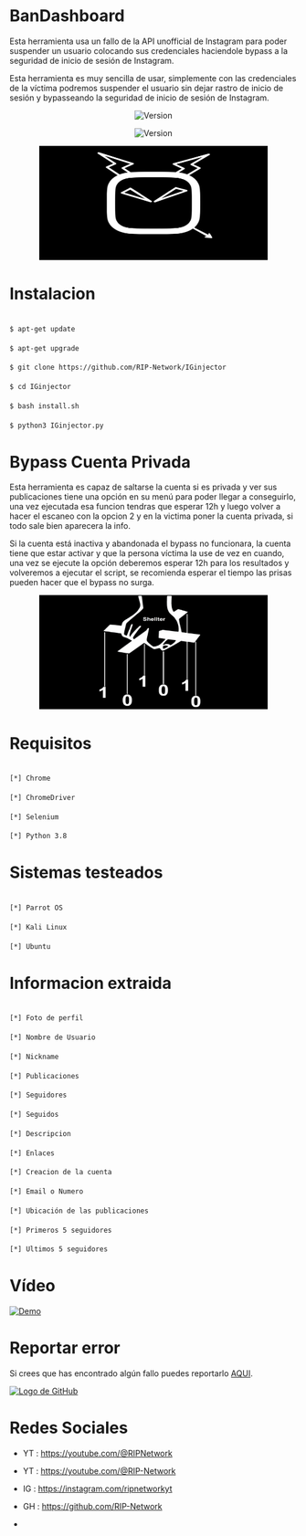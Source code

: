 # BanDashboard

Esta herramienta usa un fallo de la API unofficial de Instagram para poder suspender un usuario colocando sus credenciales haciendole bypass a la seguridad de inicio de sesión de Instagram.

Esta herramienta es muy sencilla de usar, simplemente con las credenciales de la víctima podremos suspender el usuario sin dejar rastro de inicio de sesión y bypasseando la seguridad de inicio de sesión de Instagram.

<p align="center"><img width="120px" alt="Version" src="https://img.shields.io/badge/IGinjector-Instagram_OSINT-red"/></p>

<p align="center"><img width="120px" alt="Version" src="https://img.shields.io/badge/version-8.0-red.svg?style=for-the-badge"/></p>

<p align="center"> <img width="400" height="200" src="https://github.com/RIP-Network/IGinjector/blob/main/fotos/logo.png"> </p>

# Instalacion
```bash

$ apt-get update

$ apt-get upgrade

$ git clone https://github.com/RIP-Network/IGinjector

$ cd IGinjector

$ bash install.sh

$ python3 IGinjector.py
```

# Bypass Cuenta Privada

Esta herramienta es capaz de saltarse la cuenta si es privada y ver sus publicaciones tiene una opción en su menú para poder llegar a conseguirlo, una vez ejecutada esa funcion tendras que esperar 12h y luego volver a hacer el escaneo con la opcion 2 y en la victima poner la cuenta privada, si todo sale bien aparecera la info.

Si la cuenta está inactiva y abandonada el bypass no funcionara, la cuenta tiene que estar activar y que la persona víctima la use de vez en cuando, una vez se ejecute la opción deberemos esperar 12h para los resultados y volveremos a ejecutar el script, se recomienda esperar el tiempo las prisas pueden hacer que el bypass no surga.

<p align="center"> <img width="400" height="200" src="https://github.com/RIP-Network/IGinjector/blob/main/fotos/foto4.png"> </p>

# Requisitos
```bash

[*] Chrome

[*] ChromeDriver

[*] Selenium

[*] Python 3.8
```
# Sistemas testeados
```bash

[*] Parrot OS

[*] Kali Linux 

[*] Ubuntu 
```
# Informacion extraida
```bash

[*] Foto de perfil

[*] Nombre de Usuario 

[*] Nickname

[*] Publicaciones 

[*] Seguidores 

[*] Seguidos 

[*] Descripcion 

[*] Enlaces 

[*] Creacion de la cuenta

[*] Email o Numero

[*] Ubicación de las publicaciones

[*] Primeros 5 seguidores 

[*] Ultimos 5 seguidores
```
# Vídeo

[![Demo](https://images.unsplash.com/photo-1611162616475-46b635cb6868?ixlib=rb-4.0.3&ixid=M3wxMjA3fDB8MHxzZWFyY2h8Mnx8eW91dHViZSUyMHRodW1ibmFpbHxlbnwwfHwwfHx8MA%3D%3D&auto=format&fit=crop&w=1200&q=60)](https://youtu.be/1bTwZ0IuLJY?si=rIK4NMC1rbBE-LAC)

# Reportar error

Si crees que has encontrado algún fallo puedes reportarlo [AQUI](https://github.com/RIP-Network/IGinjector/issues/new).

[![Logo de GitHub](https://cdn.wallpapersafari.com/34/82/YRzXPk.jpeg)](https://github.com/)

# Redes Sociales

* YT : https://youtube.com/@RIPNetwork
  
* YT : https://youtube.com/@RIP-Network
  
* IG : https://instagram.com/ripnetworkyt
  
* GH : https://github.com/RIP-Network
* 
